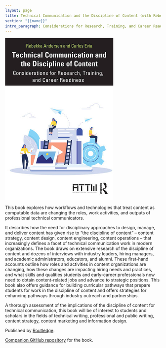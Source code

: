 ```yaml
---
layout: page
title: Technical Communication and the Discipline of Content (with Rebekka Andersen)
section: "{{name}}"
intro_paragraph: Considerations for Research, Training, and Career Readiness
---
```

![Cover of the book Technical Communication and the Discipline of Content](/assets/img/uploads/tcatdoc.jpg)

This book explores how workflows and technologies that treat content as computable data are changing the roles, work activities, and outputs of professional technical communicators.

It describes how the need for disciplinary approaches to design, manage, and deliver content has given rise to “the discipline of content” – content strategy, content design, content engineering, content operations – that increasingly defines a facet of technical communication work in modern organizations. The book draws on extensive research of the discipline of content and dozens of interviews with industry leaders, hiring managers, and academic administrators, educators, and alumni. These first-hand accounts outline how roles and activities in content organizations are changing, how these changes are impacting hiring needs and practices, and what skills and qualities students and early-career professionals now need to obtain content-related jobs and advance to strategic positions. This book also offers guidance for building curricular pathways that prepare students for work in the discipline of content and offers strategies for enhancing pathways through industry outreach and partnerships.

A thorough assessment of the implications of the discipline of content for technical communication, this book will be of interest to students and scholars in the fields of technical writing, professional and public writing, content strategy, content marketing and information design.

Published by [Routledge](https://www.routledge.com/Technical-Communication-and-the-Discipline-of-Content-Considerations-for-Research-Training-and-Career-Readiness/Andersen-Evia/p/book/9781032588469).

[Companion GitHub repository](https://github.com/VT-Evia/content-discipline) for the book.